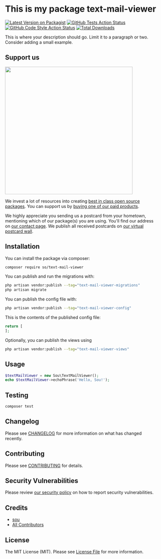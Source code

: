 # This is my package text-mail-viewer

[![Latest Version on Packagist](https://img.shields.io/packagist/v/so/text-mail-viewer.svg?style=flat-square)](https://packagist.org/packages/so/text-mail-viewer)
[![GitHub Tests Action Status](https://img.shields.io/github/actions/workflow/status/so/text-mail-viewer/run-tests.yml?branch=main&label=tests&style=flat-square)](https://github.com/so/text-mail-viewer/actions?query=workflow%3Arun-tests+branch%3Amain)
[![GitHub Code Style Action Status](https://img.shields.io/github/actions/workflow/status/so/text-mail-viewer/fix-php-code-style-issues.yml?branch=main&label=code%20style&style=flat-square)](https://github.com/so/text-mail-viewer/actions?query=workflow%3A"Fix+PHP+code+style+issues"+branch%3Amain)
[![Total Downloads](https://img.shields.io/packagist/dt/so/text-mail-viewer.svg?style=flat-square)](https://packagist.org/packages/so/text-mail-viewer)

This is where your description should go. Limit it to a paragraph or two. Consider adding a small example.

## Support us

[<img src="https://github-ads.s3.eu-central-1.amazonaws.com/text-mail-viewer.jpg?t=1" width="419px" />](https://spatie.be/github-ad-click/text-mail-viewer)

We invest a lot of resources into creating [best in class open source packages](https://spatie.be/open-source). You can support us by [buying one of our paid products](https://spatie.be/open-source/support-us).

We highly appreciate you sending us a postcard from your hometown, mentioning which of our package(s) you are using. You'll find our address on [our contact page](https://spatie.be/about-us). We publish all received postcards on [our virtual postcard wall](https://spatie.be/open-source/postcards).

## Installation

You can install the package via composer:

```bash
composer require so/text-mail-viewer
```

You can publish and run the migrations with:

```bash
php artisan vendor:publish --tag="text-mail-viewer-migrations"
php artisan migrate
```

You can publish the config file with:

```bash
php artisan vendor:publish --tag="text-mail-viewer-config"
```

This is the contents of the published config file:

```php
return [
];
```

Optionally, you can publish the views using

```bash
php artisan vendor:publish --tag="text-mail-viewer-views"
```

## Usage

```php
$textMailViewer = new Sou\TextMailViewer();
echo $textMailViewer->echoPhrase('Hello, Sou!');
```

## Testing

```bash
composer test
```

## Changelog

Please see [CHANGELOG](CHANGELOG.md) for more information on what has changed recently.

## Contributing

Please see [CONTRIBUTING](CONTRIBUTING.md) for details.

## Security Vulnerabilities

Please review [our security policy](../../security/policy) on how to report security vulnerabilities.

## Credits

- [sou](https://github.com/so)
- [All Contributors](../../contributors)

## License

The MIT License (MIT). Please see [License File](LICENSE.md) for more information.
